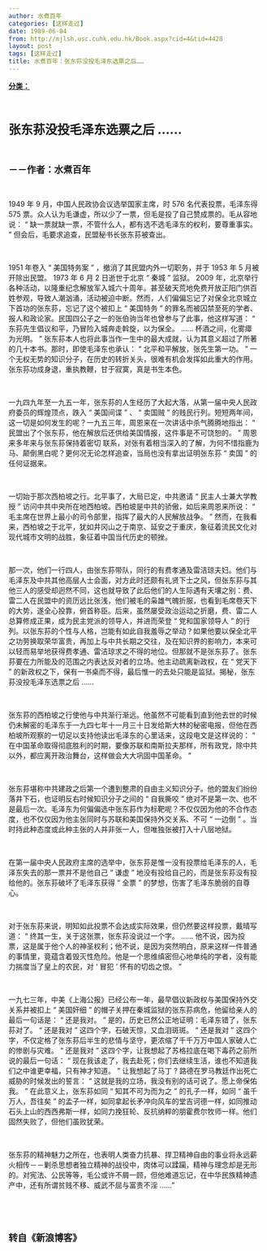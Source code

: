 ```yaml
---
author: 水煮百年
categories: [这样走过]
date: 1989-06-04
from: http://mjlsh.usc.cuhk.edu.hk/Book.aspx?cid=4&tid=4428
layout: post
tags: [这样走过]
title: 水煮百年：张东荪没投毛泽东选票之后……
---
```


<div style="margin: 15px 10px 10px 0px;">
 <div>
  <span id="ctl00_ContentPlaceHolder1_chapter1_SubjectLabel" style="font-weight:bold;text-decoration:underline;">
   分类：
  </span>
 </div>
 <p class="p1">
  <b>
   <font size="5">
    <span class="s1">
    </span>
    <br/>
   </font>
  </b>
 </p>
 <p class="p2">
  <b>
   <font size="5">
    <span class="s1" style="">
     张东荪没投毛泽东选票之后
    </span>
    <span class="s2" style="">
     ……
    </span>
   </font>
  </b>
 </p>
 <p class="p1">
  <b>
   <font size="4">
    <span class="s1">
    </span>
    <br/>
   </font>
  </b>
 </p>
 <p class="p2">
  <span class="s1">
   <b>
    <font size="4">
     －－作者：水煮百年
    </font>
   </b>
  </span>
 </p>
 <p class="p1">
  <span class="s1">
  </span>
  <br/>
 </p>
 <p class="p2">
  <span class="s2">
   1949
  </span>
  <span class="s1">
   年
  </span>
  <span class="s2">
   9
  </span>
  <span class="s1">
   月，中国人民政协会议选举国家主席，时
  </span>
  <span class="s2">
   576
  </span>
  <span class="s1">
   名代表投票，毛泽东得
  </span>
  <span class="s2">
   575
  </span>
  <span class="s1">
   票。众人认为毛谦虚，所以少了一票，但毛是投了自己赞成票的。毛从容地说：
  </span>
  <span class="s2">
   “
  </span>
  <span class="s1">
   缺一票就缺一票，不管什么人，都有选不选毛泽东的权利，要尊重事实。
  </span>
  <span class="s2">
   ”
  </span>
  <span class="s1">
   但会后，毛要求追查，民盟秘书长张东荪被查出。
  </span>
 </p>
 <p class="p1">
  <span class="s1">
  </span>
  <br/>
 </p>
 <p class="p2">
  <span class="s2">
   1951
  </span>
  <span class="s1">
   年卷入
  </span>
  <span class="s2">
   “
  </span>
  <span class="s1">
   美国特务案
  </span>
  <span class="s2">
   ”
  </span>
  <span class="s1">
   ，撤消了其民盟内外一切职务，并于
  </span>
  <span class="s2">
   1953
  </span>
  <span class="s1">
   年
  </span>
  <span class="s2">
   5
  </span>
  <span class="s1">
   月被开除出民盟。
  </span>
  <span class="s2">
   1973
  </span>
  <span class="s1">
   年
  </span>
  <span class="s2">
   6
  </span>
  <span class="s1">
   月
  </span>
  <span class="s2">
   2
  </span>
  <span class="s1">
   日逝世于北京
  </span>
  <span class="s2">
   “
  </span>
  <span class="s1">
   秦城
  </span>
  <span class="s2">
   ”
  </span>
  <span class="s1">
   监狱。
  </span>
  <span class="s2">
   2009
  </span>
  <span class="s1">
   年，北京举行各种活动，以隆重纪念解放军入城六十周年。甚至破天荒地免费开放正阳门供百姓参观，导致人潮汹涌，活动被迫中断。然而，人们偏偏忘记了对保全北京城立下首功的张东荪，忘记了这个被扣上
  </span>
  <span class="s2">
   “
  </span>
  <span class="s1">
   美国特务
  </span>
  <span class="s2">
   ”
  </span>
  <span class="s1">
   的罪名而被囚禁至死的学者、报人和政论家。民国四公子之一的张伯驹当年也曾参与了此事，他这样写道：
  </span>
  <span class="s2">
   “
  </span>
  <span class="s1">
   东荪先生倡议和平，乃冒险入城奔走斡旋，以为保全。
  </span>
  <span class="s2">
   ……
  </span>
  <span class="s1">
   杯酒之间，化雾瘴为光明。
  </span>
  <span class="s2">
   ”
  </span>
  <span class="s1">
   张东荪本人也将此事当作一生中的最大成就，认为其意义超过了所著的几十本书。那时，即使毛泽东也承认：
  </span>
  <span class="s2">
   “
  </span>
  <span class="s1">
   北平和平解放，张先生第一功。
  </span>
  <span class="s2">
   ”
  </span>
  <span class="s1">
   一个无权无势的知识分子，在历史的转折关头，很难有机会发挥如此重大的作用。张东荪功成身退，重执教鞭，甘于寂寞，真是书生本色。
  </span>
 </p>
 <p class="p1">
  <span class="s1">
  </span>
  <br/>
 </p>
 <p class="p2">
  <span class="s1">
   一九四九年至一九五一年，张东荪的人生经历了大起大落，从第一届中央人民政府委员的辉煌顶点，跌入
  </span>
  <span class="s2">
   “
  </span>
  <span class="s1">
   美国间谍
  </span>
  <span class="s2">
   ”
  </span>
  <span class="s1">
   、
  </span>
  <span class="s2">
   “
  </span>
  <span class="s1">
   卖国贼
  </span>
  <span class="s2">
   ”
  </span>
  <span class="s1">
   的贱民行列。短短两年间，这一切是如何发生的呢？一九五三年，周恩来在一次讲话中杀气腾腾地指出：
  </span>
  <span class="s2">
   “
  </span>
  <span class="s1">
   民盟出了个张东荪，他在解放后还供给美国情报，这件事是不可饶恕的。
  </span>
  <span class="s2">
   ”
  </span>
  <span class="s1">
   周恩来多年来与张东荪保持着密切
  </span>
  <span class="s2">
  </span>
  <span class="s1">
   联系，对张有着相当深入的了解，为何不惜指鹿为马、颠倒黑白呢？更何况无论怎样追查，当局也没有拿出证明张东荪
  </span>
  <span class="s2">
   “
  </span>
  <span class="s1">
   卖国
  </span>
  <span class="s2">
   ”
  </span>
  <span class="s1">
   的任何证据来。
  </span>
 </p>
 <p class="p1">
  <span class="s1">
  </span>
  <br/>
 </p>
 <p class="p2">
  <span class="s1">
   一切始于那次西柏坡之行。北平事了，大局已定，中共邀请
  </span>
  <span class="s2">
   “
  </span>
  <span class="s1">
   民主人士兼大学教授
  </span>
  <span class="s2">
   ”
  </span>
  <span class="s1">
   访问中共中央所在地西柏坡。西柏坡是中共的骄傲，如后来周恩来所说：
  </span>
  <span class="s2">
   “
  </span>
  <span class="s1">
   毛主席在世界上最小的司令部里，指挥了最大的人民解放战争。
  </span>
  <span class="s2">
   ”
  </span>
  <span class="s1">
   然而，在我看来，西柏坡之于北平，犹如井冈山之于南京、延安之于重庆，象征着流民文化对现代城市文明的战胜，象征着中国当代历史的顿挫。
  </span>
 </p>
 <p class="p1">
  <span class="s1">
  </span>
  <br/>
 </p>
 <p class="p2">
  <span class="s1">
   那一次，他们一行四人，由张东荪带队，同行的有费孝通及雷洁琼夫妇。他们与毛泽东及中共其他高层人士会面，对方此时还颇有礼贤下士之风，但张东荪与其他三人的感受却迥然不同，这也就导致了此后他们的人生际遇有天壤之别：费、雷二人在民盟中的资历远比张浅，他们被毛的枭雄气魄折服，也看到毛席卷天下的大势，遂全心投靠，俯首称臣。后来，虽然屡受政治运动之折磨，费、雷二人总算修成正果，成为民主党派的领导人，并进而荣登
  </span>
  <span class="s2">
   “
  </span>
  <span class="s1">
   党和国家领导人
  </span>
  <span class="s2">
   ”
  </span>
  <span class="s1">
   的行列。以张东荪的个性与人格，岂能有如此自我羞辱之举动？如果他要以保全北平之功劳换取荣华富贵，再加上与中共长期之交往，及在知识界的影响力，本来可以轻而易举地获得费孝通、雷洁琼求之不得的地位。但那就不是张东荪了。张东荪要在力所能及的范围之内表达反对者的立场。他主动疏离新政权，在
  </span>
  <span class="s2">
   “
  </span>
  <span class="s1">
   党天下
  </span>
  <span class="s2">
   ”
  </span>
  <span class="s1">
   的新政权之下，保有一书桌而不得，最后惟一的去处只能是监狱。揭秘，张东荪没投毛泽东选票之后
  </span>
  <span class="s2">
   ……
  </span>
 </p>
 <p class="p1">
  <span class="s1">
  </span>
  <br/>
 </p>
 <p class="p2">
  <span class="s1">
   张东荪的西柏坡之行使他与中共渐行渐远。他虽然不可能看到直到他去世的时候仍未解密的毛泽东于一九四七年十一月三十日发给斯大林的秘密电报，但他在西柏坡所观察的一切足以支持他读出毛泽东的心里话来，这段电文是这样说的：
  </span>
  <span class="s2">
   “
  </span>
  <span class="s1">
   在中国革命取得彻底胜利的时期，要像苏联和南斯拉夫那样，所有政党，除中共以外，都应离开政治舞台，这样做会大大巩固中国革命。
  </span>
  <span class="s2">
   ”
  </span>
 </p>
 <p class="p1">
  <span class="s1">
  </span>
  <br/>
 </p>
 <p class="p2">
  <span class="s1">
   张东荪堪称中共建政之后第一个遭到整肃的自由主义知识分子。他的盟友们纷纷落井下石，也证明反右时候知识分子之间的
  </span>
  <span class="s2">
   “
  </span>
  <span class="s1">
   自我撕咬
  </span>
  <span class="s2">
   ”
  </span>
  <span class="s1">
   绝对不是第一次、也不是最后一次。毛泽东为何偏偏选中张东荪作为标靶呢？不仅仅因为他的不合作态度，也不仅仅因为他主张同时与苏联和美国保持外交关系、不可
  </span>
  <span class="s2">
   “
  </span>
  <span class="s1">
   一边倒
  </span>
  <span class="s2">
   ”
  </span>
  <span class="s1">
   。当时持此种态度或此种主张的人并非张一人，但唯独张被打入十八层地狱。
  </span>
 </p>
 <p class="p1">
  <span class="s1">
  </span>
  <br/>
 </p>
 <p class="p2">
  <span class="s1">
   在第一届中央人民政府主席的选举中，张东荪是惟一没有投票给毛泽东的人，毛泽东失去的那一票并不是他自己
  </span>
  <span class="s2">
   “
  </span>
  <span class="s1">
   谦虚
  </span>
  <span class="s2">
   ”
  </span>
  <span class="s1">
   地没有投给自己的，而是张东荪没有投给他的。张东荪破坏了毛泽东获得
  </span>
  <span class="s2">
   “
  </span>
  <span class="s1">
   全票
  </span>
  <span class="s2">
   ”
  </span>
  <span class="s1">
   的梦想，伤害了毛泽东脆弱的自尊心。
  </span>
 </p>
 <p class="p1">
  <span class="s1">
  </span>
  <br/>
 </p>
 <p class="p2">
  <span class="s1">
   对于张东荪来说，明知如此投票不会达成实际效果，但仍然要这样投票，戴晴写道：
  </span>
  <span class="s2">
   “
  </span>
  <span class="s1">
   终其一生，关于这张票，张东荪没说过一个字。
  </span>
  <span class="s2">
   ……
  </span>
  <span class="s1">
   他不说，因为投票，这是属于他个人的神圣权利；他不说，是因为突然明白，原来这样一件普通的事情里，竟蕴含着毁灭性危险。他是一个思维缜密但心地单纯的学者，没有能力揣度当了皇上的农民，对
  </span>
  <span class="s2">
   ‘
  </span>
  <span class="s1">
   冒犯
  </span>
  <span class="s2">
   ’
  </span>
  <span class="s1">
   怀有的切齿之恨。
  </span>
  <span class="s2">
   ”
  </span>
 </p>
 <p class="p1">
  <span class="s1">
  </span>
  <br/>
 </p>
 <p class="p2">
  <span class="s1">
   一九七三年，中美《上海公报》已经公布一年，最早倡议新政权与美国保持外交关系并被扣上
  </span>
  <span class="s2">
   “
  </span>
  <span class="s1">
   美国奸细
  </span>
  <span class="s2">
   ”
  </span>
  <span class="s1">
   的帽子关押在秦城监狱的张东荪病危，他留给亲人的最后一句话是：
  </span>
  <span class="s2">
   “
  </span>
  <span class="s1">
   还是我对。
  </span>
  <span class="s2">
   ”
  </span>
  <span class="s1">
   是的，历史已然公正地证明：毛泽东错了，张东荪对了。
  </span>
  <span class="s2">
   “
  </span>
  <span class="s1">
   还是我对
  </span>
  <span class="s2">
   ”
  </span>
  <span class="s1">
   这四个字，石破天惊，又血泪斑斑。
  </span>
  <span class="s2">
   “
  </span>
  <span class="s1">
   还是我对
  </span>
  <span class="s2">
   ”
  </span>
  <span class="s1">
   这四个字，不仅定格了张东荪后半生的悲情与坚守，更浓缩了千千万万中国人家破人亡的惨剧与灾难。
  </span>
  <span class="s2">
   “
  </span>
  <span class="s1">
   还是我对
  </span>
  <span class="s2">
   ”
  </span>
  <span class="s1">
   这四个字，让我想起了苏格拉底在喝下毒药之前所说的最后一句话：
  </span>
  <span class="s2">
   “
  </span>
  <span class="s1">
   现在我该走了，我去赴死；你们去继续生活，谁也不知道我们之中谁更幸福，只有神才知道。
  </span>
  <span class="s2">
   ”
  </span>
  <span class="s1">
   让我想起了马丁
  </span>
  <span class="s2">
   ?
  </span>
  <span class="s1">
   路德在罗马教廷作出死亡威胁的时候发出的誓言：
  </span>
  <span class="s2">
   “
  </span>
  <span class="s1">
   这就是我的立场，我没有别的话可说了。愿上帝保佑我。
  </span>
  <span class="s2">
   ”
  </span>
  <span class="s1">
   在此意义上，张东荪如同
  </span>
  <span class="s2">
   “
  </span>
  <span class="s1">
   知其不可为而为之
  </span>
  <span class="s2">
   ”
  </span>
  <span class="s1">
   的孔子一样，如同
  </span>
  <span class="s2">
   “
  </span>
  <span class="s1">
   虽千万人，吾往矣
  </span>
  <span class="s2">
   ”
  </span>
  <span class="s1">
   的孟子一样，如同拿起长矛冲向风车的堂吉诃德一样，如同推动石头上山的西西弗斯一样，如同力挽狂轮、反抗纳粹的朋霍费尔牧师一样。他们固然失败了，但他们虽败犹荣。
  </span>
 </p>
 <p class="p1">
  <span class="s1">
  </span>
  <br/>
 </p>
 <p class="p2">
  <span class="s1">
   张东荪的精神魅力之所在，也表明人类奋力抗暴、捍卫精神自由的事业将永远薪火相传－－剿杀思想者独立精神的战役中，肉体可以蹂躏，精神与理念却是无形的。对宪法、公民等等，毛公或许不屑一顾，但他难道忘记，在中华民族精神遗产中，还有所谓贫贱不移、威武不屈与富贵不淫
  </span>
  <span class="s2">
   ……”
  </span>
 </p>
 <p class="p1">
  <span class="s1">
  </span>
  <br/>
 </p>
 <p class="p1">
  <b>
   <font size="4">
    <span class="s1">
    </span>
    <br/>
   </font>
  </b>
 </p>
 <p class="p2">
  <span class="s1">
   <b>
    <font size="4">
     转自《新浪博客》
    </font>
   </b>
  </span>
 </p>
</div>

